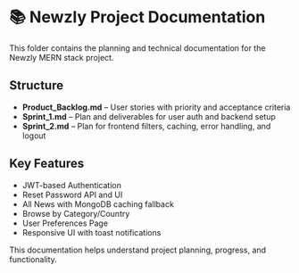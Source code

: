 # 📚 Newzly Project Documentation

This folder contains the planning and technical documentation for the Newzly MERN stack project.

## Structure
- **Product_Backlog.md** – User stories with priority and acceptance criteria
- **Sprint_1.md** – Plan and deliverables for user auth and backend setup
- **Sprint_2.md** – Plan for frontend filters, caching, error handling, and logout

## Key Features
- JWT-based Authentication
- Reset Password API and UI
- All News with MongoDB caching fallback
- Browse by Category/Country
- User Preferences Page
- Responsive UI with toast notifications

This documentation helps understand project planning, progress, and functionality.
